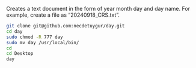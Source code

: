 Creates a text document in the form of year month day and day name. For example, create a file as “20240918_CRS.txt”.

```sh
git clone git@github.com:necdetuygur/day.git
cd day
sudo chmod -R 777 day
sudo mv day /usr/local/bin/
cd
cd Desktop
day
```
